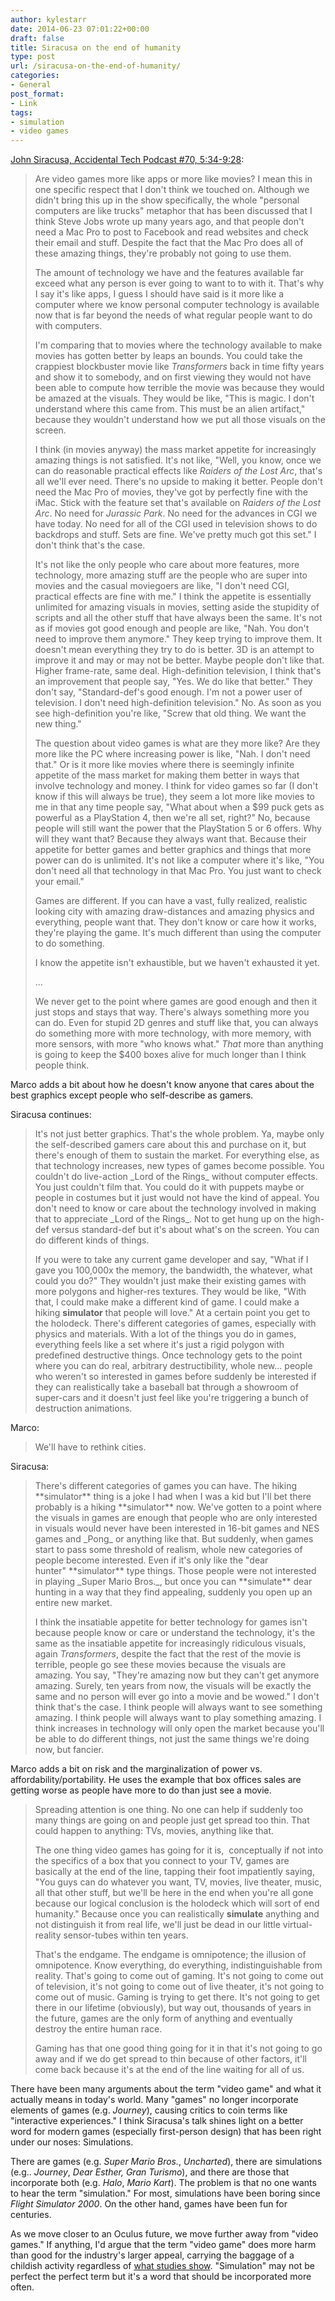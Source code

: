 ```yaml
---
author: kylestarr
date: 2014-06-23 07:01:22+00:00
draft: false
title: Siracusa on the end of humanity
type: post
url: /siracusa-on-the-end-of-humanity/
categories:
- General
post_format:
- Link
tags:
- simulation
- video games
---
```


[John Siracusa, Accidental Tech Podcast #70, 5:34-9:28](https://itunes.apple.com/us/podcast/70-the-endgame-is-omnipotence/id617416468?i=315222734&mt=2):


<blockquote>Are video games more like apps or more like movies? I mean this in one specific respect that I don't think we touched on. Although we didn't bring this up in the show specifically, the whole "personal computers are like trucks" metaphor that has been discussed that I think Steve Jobs wrote up many years ago, and that people don't need a Mac Pro to post to Facebook and read websites and check their email and stuff. Despite the fact that the Mac Pro does all of these amazing things, they're probably not going to use them.

The amount of technology we have and the features available far exceed what any person is ever going to want to to with it. That's why I say it's like apps, I guess I should have said is it more like a computer where we know personal computer technology is available now that is far beyond the needs of what regular people want to do with computers.

I'm comparing that to movies where the technology available to make movies has gotten better by leaps an bounds. You could take the crappiest blockbuster movie like _Transformers_ back in time fifty years and show it to somebody, and on first viewing they would not have been able to compute how terrible the movie was because they would be amazed at the visuals. They would be like, "This is magic. I don't understand where this came from. This must be an alien artifact," because they wouldn't understand how we put all those visuals on the screen.

I think (in movies anyway) the mass market appetite for increasingly amazing things is not satisfied. It's not like, "Well, you know, once we can do reasonable practical effects like _Raiders of the Lost Arc_, that's all we'll ever need. There's no upside to making it better. People don't need the Mac Pro of movies, they've got by perfectly fine with the iMac. Stick with the feature set that's available on _Raiders of the Lost Arc_. No need for _Jurassic Park_. No need for the advances in CGI we have today. No need for all of the CGI used in television shows to do backdrops and stuff. Sets are fine. We've pretty much got this set." I don't think that's the case.

It's not like the only people who care about more features, more technology, more amazing stuff are the people who are super into movies and the casual moviegoers are like, "I don't need CGI, practical effects are fine with me." I think the appetite is essentially unlimited for amazing visuals in movies, setting aside the stupidity of scripts and all the other stuff that have always been the same. It's not as if movies got good enough and people are like, "Nah. You don't need to improve them anymore." They keep trying to improve them. It doesn't mean everything they try to do is better. 3D is an attempt to improve it and may or may not be better. Maybe people don't like that. Higher frame-rate, same deal. High-definition television, I think that's an improvement that people say, "Yes. We do like that better." They don't say, "Standard-def's good enough. I'm not a power user of television. I don't need high-definition television." No. As soon as you see high-definition you're like, "Screw that old thing. We want the new thing."

The question about video games is what are they more like? Are they more like the PC where increasing power is like, "Nah. I don't need that." Or is it more like movies where there is seemingly infinite appetite of the mass market for making them better in ways that involve technology and money. I think for video games so far (I don't know if this will always be true), they seem a lot more like movies to me in that any time people say, "What about when a $99 puck gets as powerful as a PlayStation 4, then we're all set, right?" No, because people will still want the power that the PlayStation 5 or 6 offers. Why will they want that? Because they always want that. Because their appetite for better games and better graphics and things that more power can do is unlimited. It's not like a computer where it's like, "You don't need all that technology in that Mac Pro. You just want to check your email."

Games are different. If you can have a vast, fully realized, realistic looking city with amazing draw-distances and amazing physics and everything, people want that. They don't know or care how it works, they're playing the game. It's much different than using the computer to do something.

I know the appetite isn't exhaustible, but we haven't exhausted it yet.

...

We never get to the point where games are good enough and then it just stops and stays that way. There's always something more you can do. Even for stupid 2D genres and stuff like that, you can always do something more with more technology, with more memory, with more sensors, with more "who knows what." _That_ more than anything is going to keep the $400 boxes alive for much longer than I think people think.</blockquote>


Marco adds a bit about how he doesn't know anyone that cares about the best graphics except people who self-describe as gamers.

Siracusa continues:


<blockquote>It's not just better graphics. That's the whole problem. Ya, maybe only the self-described gamers care about this and purchase on it, but there's enough of them to sustain the market. For everything else, as that technology increases, new types of games become possible. You couldn't do live-action _Lord of the Rings_ without computer effects. You just couldn't film that. You could do it with puppets maybe or people in costumes but it just would not have the kind of appeal. You don't need to know or care about the technology involved in making that to appreciate _Lord of the Rings_. Not to get hung up on the high-def versus standard-def but it's about what's on the screen. You can do different kinds of things.

If you were to take any current game developer and say, "What if I gave you 100,000x the memory, the bandwidth, the whatever, what could you do?" They wouldn't just make their existing games with more polygons and higher-res textures. They would be like, "With that, I could make make a different kind of game. I could make a hiking **simulator** that people will love." At a certain point you get to the holodeck. There's different categories of games, especially with physics and materials. With a lot of the things you do in games, everything feels like a set where it's just a rigid polygon with predefined destructive things. Once technology gets to the point where you can do real, arbitrary destructibility, whole new... people who weren't so interested in games before suddenly be interested if they can realistically take a baseball bat through a showroom of super-cars and it doesn't just feel like you're triggering a bunch of destruction animations.</blockquote>


Marco:


<blockquote>We'll have to rethink cities.</blockquote>


Siracusa:


<blockquote>There's different categories of games you can have. The hiking **simulator** thing is a joke I had when I was a kid but I'll bet there probably is a hiking **simulator** now. We've gotten to a point where the visuals in games are enough that people who are only interested in visuals would never have been interested in 16-bit games and NES games and _Pong_ or anything like that. But suddenly, when games start to pass some threshold of realism, whole new categories of people become interested. Even if it's only like the "dear hunter" **simulator** type things. Those people were not interested in playing _Super Mario Bros._, but once you can **simulate** dear hunting in a way that they find appealing, suddenly you open up an entire new market.

I think the insatiable appetite for better technology for games isn't because people know or care or understand the technology, it's the same as the insatiable appetite for increasingly ridiculous visuals, again _Transformers_, despite the fact that the rest of the movie is terrible, people go see these movies because the visuals are amazing. You say, "They're amazing now but they can't get anymore amazing. Surely, ten years from now, the visuals will be exactly the same and no person will ever go into a movie and be wowed." I don't think that's the case. I think people will always want to see something amazing. I think people will always want to play something amazing. I think increases in technology will only open the market because you'll be able to do different things, not just the same things we're doing now, but fancier.</blockquote>


Marco adds a bit on risk and the marginalization of power vs. affordability/portability. He uses the example that box offices sales are getting worse as people have more to do than just see a movie.


<blockquote>Spreading attention is one thing. No one can help if suddenly too many things are going on and people just get spread too thin. That could happen to anything: TVs, movies, anything like that.

The one thing video games has going for it is,  conceptually if not into the specifics of a box that you connect to your TV, games are basically at the end of the line, tapping their foot impatiently saying, "You guys can do whatever you want, TV, movies, live theater, music, all that other stuff, but we'll be here in the end when you're all gone because our logical conclusion is the holodeck which will sort of end humanity." Because once you can realistically **simulate** anything and not distinguish it from real life, we'll just be dead in our little virtual-reality sensor-tubes within ten years.

That's the endgame. The endgame is omnipotence; the illusion of omnipotence. Know everything, do everything, indistinguishable from reality. That's going to come out of gaming. It's not going to come out of television, it's not going to come out of live theater, it's not going to come out of music. Gaming is trying to get there. It's not going to get there in our lifetime (obviously), but way out, thousands of years in the future, games are the only form of anything and eventually destroy the entire human race.

Gaming has that one good thing going for it in that it's not going to go away and if we do get spread to thin because of other factors, it'll come back because it's at the end of the line waiting for all of us.</blockquote>


There have been many arguments about the term "video game" and what it actually means in today's world. Many "games" no longer incorporate elements of games (e.g. _Journey_), causing critics to coin terms like "interactive experiences." I think Siracusa's talk shines light on a better word for modern games (especially first-person design) that has been right under our noses: Simulations.

There are games (e.g. _Super Mario Bros._, _Uncharted_), there are simulations (e.g.. _Journey_, _Dear Esther, Gran Turismo_), and there are those that incorporate both (e.g. _Halo_, _Mario Kart_). The problem is that no one wants to hear the term "simulation." For most, simulations have been boring since _Flight Simulator 2000_. On the other hand, games have been fun for centuries.

As we move closer to an Oculus future, we move further away from "video games." If anything, I'd argue that the term "video game" does more harm than good for the industry's larger appeal, carrying the baggage of a childish activity regardless of [what studies show](https://tsogaming.com/2014/04/27/59-of-americans-play-video-games/). "Simulation" may not be perfect the perfect term but it's a word that should be incorporated more often.

